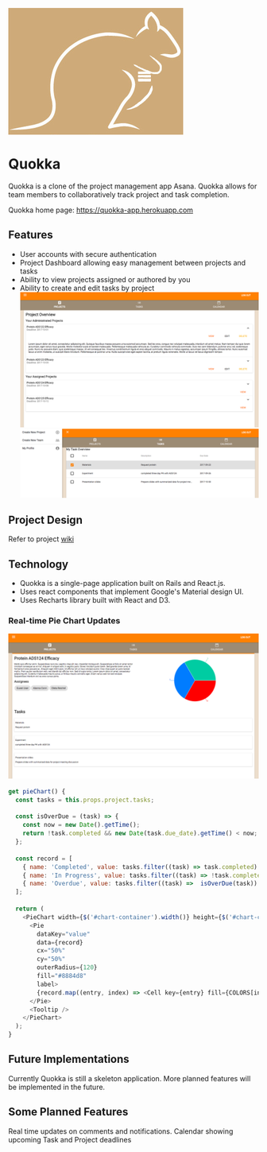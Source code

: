 ![alt text](https://raw.githubusercontent.com/carment0/Quokka/master/app/assets/images/logo.png "Logo")
# Quokka
Quokka is a clone of the project management app Asana. Quokka allows for team members to collaboratively track project and task completion.

Quokka home page: https://quokka-app.herokuapp.com

## Features

- User accounts with secure authentication
- Project Dashboard allowing easy management between projects and tasks
- Ability to view projects assigned or authored by you
- Ability to create and edit tasks by project
![alt text](https://raw.githubusercontent.com/carment0/Quokka/master/app/assets/images/Screen%20Shot%202017-10-01%20at%2011.06.41%20PM.png "")
![alt text](https://raw.githubusercontent.com/carment0/Quokka/master/app/assets/images/Screen%20Shot%202017-10-01%20at%2011.07.19%20PM.png "")

## Project Design

Refer to project [wiki](https://github.com/carment0/Quokka/wiki)


## Technology

- Quokka is a single-page application built on Rails and React.js.
- Uses react components that implement Google's Material design UI.
- Uses Recharts library built with React and D3.

### Real-time Pie Chart Updates
![alt text](https://raw.githubusercontent.com/carment0/Quokka/master/app/assets/images/Screen%20Shot%202017-10-01%20at%2011.07.02%20PM.png "graph")

``` js
get pieChart() {
  const tasks = this.props.project.tasks;

  const isOverDue = (task) => {
    const now = new Date().getTime();
    return !task.completed && new Date(task.due_date).getTime() < now;
  };

  const record = [
    { name: 'Completed', value: tasks.filter((task) => task.completed).length },
    { name: 'In Progress', value: tasks.filter((task) => !task.completed && !isOverDue(task)).length },
    { name: 'Overdue', value: tasks.filter((task) =>  isOverDue(task)).length }
  ];

  return (
    <PieChart width={$('#chart-container').width()} height={$('#chart-container').height()}>
      <Pie
        dataKey="value"
        data={record}
        cx="50%"
        cy="50%"
        outerRadius={120}
        fill="#8884d8"
        label>
        {record.map((entry, index) => <Cell key={entry} fill={COLORS[index % COLORS.length]} />)}
      </Pie>
      <Tooltip />
    </PieChart>
  );
}

```

## Future Implementations

Currently Quokka is still a skeleton application. More planned features will be implemented in the future.

## Some Planned Features

 Real time updates on comments and notifications.
 Calendar showing upcoming Task and Project deadlines
